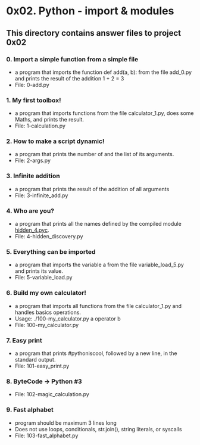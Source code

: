 # 0x02. Python - import & modules
## This directory contains answer files to project 0x02

### 0. Import a simple function from a simple file
* a program that imports the function def add(a, b): from the file add_0.py and prints the result of the addition 1 + 2 = 3
* File: 0-add.py

### 1. My first toolbox!
* a program that imports functions from the file calculator_1.py, does some Maths, and prints the result.
* File: 1-calculation.py

### 2. How to make a script dynamic!
* a program that prints the number of and the list of its arguments.
* File: 2-args.py

### 3. Infinite addition
* a program that prints the result of the addition of all arguments
* File: 3-infinite_add.py

### 4. Who are you?
* a program that prints all the names defined by the compiled module [hidden_4.pyc](https://github.com/holbertonschool/0x02.py/raw/master/hidden_4.pyc).
* File: 4-hidden_discovery.py

### 5. Everything can be imported
* a program that imports the variable a from the file variable_load_5.py and prints its value.
* File: 5-variable_load.py

### 6. Build my own calculator!
* a program that imports all functions from the file calculator_1.py and handles basics operations.
* Usage: ./100-my_calculator.py a operator b
* File: 100-my_calculator.py

### 7. Easy print
* a program that prints #pythoniscool, followed by a new line, in the standard output.
* File: 101-easy_print.py

### 8. ByteCode -> Python #3
* File: 102-magic_calculation.py

### 9. Fast alphabet
* program should be maximum 3 lines long
* Does not use loops, conditionals, str.join(), string literals, or syscalls
* File: 103-fast_alphabet.py